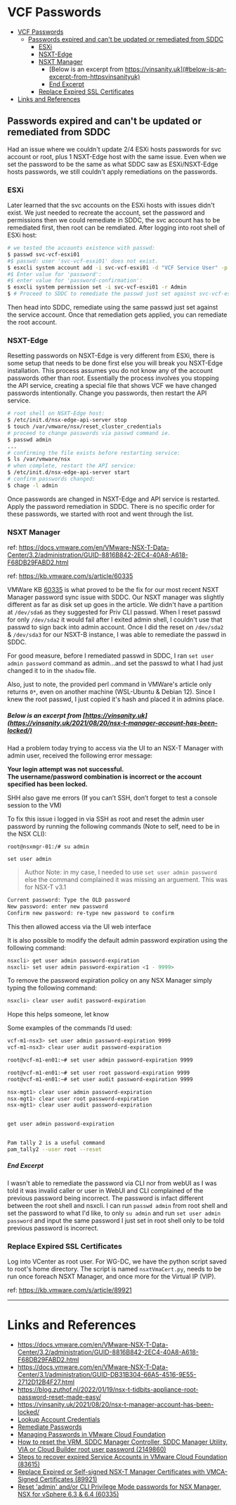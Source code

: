 # VCF Passwords

- [VCF Passwords](#vcf-passwords)
  - [Passwords expired and can't be updated or remediated from SDDC](#passwords-expired-and-cant-be-updated-or-remediated-from-sddc)
    - [ESXi](#esxi)
    - [NSXT-Edge](#nsxt-edge)
    - [NSXT Manager](#nsxt-manager)
        - [Below is an excerpt from https://vinsanity.uk](#below-is-an-excerpt-from-httpsvinsanityuk)
        - [End Excerpt](#end-excerpt)
    - [Replace Expired SSL Certificates](#replace-expired-ssl-certificates)
- [Links and References](#links-and-references)


## Passwords expired and can't be updated or remediated from SDDC

Had an issue where we couldn't update 2/4 ESXi hosts passwords for svc account or root, plus 1 NSXT-Edge host with the same issue. Even when we set the password to be the same as what SDDC saw as ESXi/NSXT-Edge hosts passwords, we still couldn't apply remediations on the passwords. 

### ESXi

Later learned that the svc accounts on the ESXi hosts with issues didn't exist. We just needed to recreate the account, set the password and permissions then we could remediate in SDDC, the svc account has to be remediated first, then root can be remdiated. After logging into root shell of ESXi host: 

```bash
# we tested the accounts existence with passwd: 
$ passwd svc-vcf-esxi01
#$ passwd: user 'svc-vcf-esxi01' does not exist.
$ esxcli system account add -i svc-vcf-esxi01 -d "VCF Service User" -p -c
#$ Enter value for 'password':
#$ enter value for 'password-confirmation':
$ esxcli system permission set -i svc-vcf-esxi01 -r Admin
$ # Proceed to SDDC to remediate the passwd just set against svc-vcf-esxi01
```

Then head into SDDC, remediate using the same passwd just set against the service account. Once that remediation gets applied, you can remediate the root account. 

### NSXT-Edge

Resetting passwords on NSXT-Edge is very different from ESXi, there is some setup that needs to be done first else you will break you NSXT-Edge installation. This process assumes you do not know any of the account passwords other than root. Essentially the process involves you stopping the API service, creating a special file that shows VCF we have changed passwords intentionally. Change you passwords, then restart the API service. 

```bash
# root shell on NSXT-Edge host: 
$ /etc/init.d/nsx-edge-api-server stop
$ touch /var/vmware/nsx/reset_cluster_credentials
# proceed to change passwords via passwd command ie. 
$ passwd admin
...
# confirming the file exists before restarting service: 
$ ls /var/vmware/nsx
# when complete, restart the API service: 
$ /etc/init.d/nsx-edge-api-server start
# confirm passwords changed: 
$ chage -l admin

```

Once passwords are changed in NSXT-Edge and API service is restarted. Apply the password remediation in SDDC. There is no specific order for these passwords, we started with root and went through the list. 

### NSXT Manager

ref: https://docs.vmware.com/en/VMware-NSX-T-Data-Center/3.2/administration/GUID-8816B842-2EC4-40A8-A618-F68DB29FABD2.html

ref: https://kb.vmware.com/s/article/60335

VMWare KB [60335](https://kb.vmware.com/s/article/60335) is what proved to be the fix for our most recent NSXT Manager password sync issue with SDDC. Our NSXT manager was slightly different as far as disk set up goes in the article. We didn't have a partition at `/dev/sda6` as they suggested for Priv CLI passwd. When I reset passwd for only `/dev/sda2` it would fail after I exited admin shell, I couldn't use that passwd to sign back into admin account. Once I did the reset on `/dev/sda2` & `/dev/sda3` for our NSXT-B instance, I was able to remediate the passwd in SDDC. 

For good measure, before I remediated passwd in SDDC, I ran `set user admin password` command as admin...and set the passwd to what I had just changed it to in the `shadow` file. 

Also, just to note, the provided perl command in VMWare's article only returns `0*`, even on another machine (WSL-Ubuntu & Debian 12). Since I knew the root passwd, I just copied it's hash and placed it in admins place. 

##### Below is an excerpt from [https://vinsanity.uk](https://vinsanity.uk/2021/08/20/nsx-t-manager-account-has-been-locked/)

Had a problem today trying to access via the UI to an NSX-T Manager with admin user, received the following error message:

**Your login attempt was not successful.  
The username/password combination is incorrect or the account specified has been locked.**

SHH also gave me errors (If you can’t SSH, don’t forget to test a console session to the VM)

To fix this issue i logged in via SSH as root and reset the admin user password by running the following commands (Note to self, need to be in the NSX CLI):

`root@nsxmgr-01:/# su admin`

`set user admin`

> Author Note: in my case, I needed to use `set user admin password` else the command complained it was missing an arguement. This was for NSX-T v3.1 

```bash
Current password: Type the OLD password
New password: enter new password
Confirm new password: re-type new password to confirm
```

This then allowed access via the UI web interface

It is also possible to modify the default admin password expiration using the following command:

```bash
nsxcli> get user admin password-expiration 
nsxcli> set user admin password-expiration <1 - 9999>
```

To remove the password expiration policy on any NSX Manager simply typing the following command:

```bash
nsxcli> clear user audit password-expiration
```

Hope this helps someone, let know

Some examples of the commands I’d used:
```bash
vcf-m1-nsx3> set user admin password-expiration 9999
vcf-m1-nsx3> clear user audit password-expiration

root@vcf-m1-en01:~# set user admin password-expiration 9999

root@vcf-m1-en01:~# set user root password-expiration 9999
root@vcf-m1-en01:~# set user audit password-expiration 9999

nsx-mgt1> clear user admin password-expiration
nsx-mgt1> clear user root password-expiration
nsx-mgt1> clear user audit password-expiration


get user admin password-expiration 


Pam tally 2 is a useful command
pam_tally2 --user root --reset
```

##### End Excerpt

I wasn't able to remediate the password via CLI nor from webUI as I was told it was invalid caller or user in WebUI and CLI complained of the previous password being incorrect. The password is infact different between the root shell and nsxcli. I can run `passwd admin` from root shell and set the password to what I'd like, to only `su admin` and run `set user admin password` and input the same password I just set in root shell only to be told previous password is incorrect.  

### Replace Expired SSL Certificates 

Log into VCenter as root user. For WG-DC, we have the python script saved to root's home directory. The script is named `nsxtVmaCert.py`, needs to be run once foreach NSXT Manager, and once more for the Virtual IP (VIP). 

ref: https://kb.vmware.com/s/article/89921

---
# Links and References
- https://docs.vmware.com/en/VMware-NSX-T-Data-Center/3.2/administration/GUID-8816B842-2EC4-40A8-A618-F68DB29FABD2.html
- https://docs.vmware.com/en/VMware-NSX-T-Data-Center/3.1/administration/GUID-DB31B304-66A5-4516-9E55-2712D12B4F27.html
- https://blog.zuthof.nl/2022/01/19/nsx-t-tidbits-appliance-root-password-reset-made-easy/
- https://vinsanity.uk/2021/08/20/nsx-t-manager-account-has-been-locked/
- [Lookup Account Credentials](https://docs.vmware.com/en/VMware-Cloud-Foundation/4.5/vcf-admin/GUID-24B42A36-1F37-4407-957D-F1A1C869411D.html)
- [Remediate Passwords](https://docs.vmware.com/en/VMware-Cloud-Foundation/4.3/com.vmware.vcf.vxrail.doc/GUID-92E16E2F-9053-4BBA-9BF9-7B5065C680CF.html)
- [Managing Passwords in VMware Cloud Foundation](https://docs.vmware.com/en/VMware-Cloud-Foundation/5.0/vcf-admin/GUID-1D25D0B6-E054-4F49-998C-6D386C800061.html)
- [How to reset the VRM, SDDC Manager Controller, SDDC Manager Utility, VIA or Cloud Builder root user password (2149860)](https://kb.vmware.com/s/article/2149860)
- [Steps to recover expired Service Accounts in VMware Cloud Foundation (83615)](https://kb.vmware.com/s/article/83615)
- [Replace Expired or Self-signed NSX-T Manager Certificates with VMCA-Signed Certificates (89921)](https://kb.vmware.com/s/article/89921)
- [Reset 'admin' and/or CLI Privilege Mode passwords for NSX Manager, NSX for vSphere 6.3 & 6.4 (60335)](https://kb.vmware.com/s/article/60335)